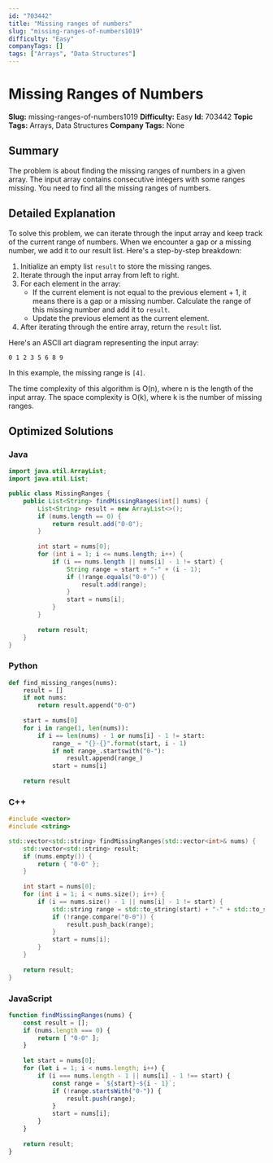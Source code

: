 ```yaml
---
id: "703442"
title: "Missing ranges of numbers"
slug: "missing-ranges-of-numbers1019"
difficulty: "Easy"
companyTags: []
tags: ["Arrays", "Data Structures"]
---
```


**Missing Ranges of Numbers**
================================

**Slug:** missing-ranges-of-numbers1019
**Difficulty:** Easy
**Id:** 703442
**Topic Tags:** Arrays, Data Structures
**Company Tags:** None

## Summary
The problem is about finding the missing ranges of numbers in a given array. The input array contains consecutive integers with some ranges missing. You need to find all the missing ranges of numbers.

## Detailed Explanation
To solve this problem, we can iterate through the input array and keep track of the current range of numbers. When we encounter a gap or a missing number, we add it to our result list. Here's a step-by-step breakdown:

1. Initialize an empty list `result` to store the missing ranges.
2. Iterate through the input array from left to right.
3. For each element in the array:
	* If the current element is not equal to the previous element + 1, it means there is a gap or a missing number. Calculate the range of this missing number and add it to `result`.
	* Update the previous element as the current element.
4. After iterating through the entire array, return the `result` list.

Here's an ASCII art diagram representing the input array:

```
0 1 2 3 5 6 8 9
```

In this example, the missing range is `[4]`.

The time complexity of this algorithm is O(n), where n is the length of the input array. The space complexity is O(k), where k is the number of missing ranges.

## Optimized Solutions

### Java
```java
import java.util.ArrayList;
import java.util.List;

public class MissingRanges {
    public List<String> findMissingRanges(int[] nums) {
        List<String> result = new ArrayList<>();
        if (nums.length == 0) {
            return result.add("0-0");
        }
        
        int start = nums[0];
        for (int i = 1; i <= nums.length; i++) {
            if (i == nums.length || nums[i] - 1 != start) {
                String range = start + "-" + (i - 1);
                if (!range.equals("0-0")) {
                    result.add(range);
                }
                start = nums[i];
            }
        }
        
        return result;
    }
}
```

### Python
```python
def find_missing_ranges(nums):
    result = []
    if not nums:
        return result.append("0-0")
    
    start = nums[0]
    for i in range(1, len(nums)):
        if i == len(nums) - 1 or nums[i] - 1 != start:
            range_ = "{}-{}".format(start, i - 1)
            if not range_.startswith("0-"):
                result.append(range_)
            start = nums[i]
    
    return result
```

### C++
```cpp
#include <vector>
#include <string>

std::vector<std::string> findMissingRanges(std::vector<int>& nums) {
    std::vector<std::string> result;
    if (nums.empty()) {
        return { "0-0" };
    }
    
    int start = nums[0];
    for (int i = 1; i < nums.size(); i++) {
        if (i == nums.size() - 1 || nums[i] - 1 != start) {
            std::string range = std::to_string(start) + "-" + std::to_string(i - 1);
            if (!range.compare("0-0")) {
                result.push_back(range);
            }
            start = nums[i];
        }
    }
    
    return result;
}
```

### JavaScript
```javascript
function findMissingRanges(nums) {
    const result = [];
    if (nums.length === 0) {
        return [ "0-0" ];
    }
    
    let start = nums[0];
    for (let i = 1; i < nums.length; i++) {
        if (i === nums.length - 1 || nums[i] - 1 !== start) {
            const range = `${start}-${i - 1}`;
            if (!range.startsWith("0-")) {
                result.push(range);
            }
            start = nums[i];
        }
    }
    
    return result;
}
```